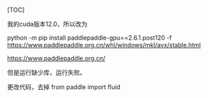 [TOC]

我的cuda版本12.0，所以改为

python -m pip install paddlepaddle-gpu==2.6.1.post120 -f https://www.paddlepaddle.org.cn/whl/windows/mkl/avx/stable.html

https://www.paddlepaddle.org.cn/



但是运行缺少库，运行失败。

更改代码，去掉 from paddle import fluid